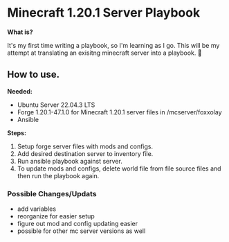# Minecraft 1.20.1 Server Playbook

**What is?**

It's my first time writing a playbook, so I'm learning as I go. This will be my attempt at translating an exisitng minecraft server into a playbook. 🙏

## How to use.

**Needed:**

- Ubuntu Server 22.04.3 LTS
- Forge 1.20.1-47.1.0 for Minecraft 1.20.1 server files in /mcserver/foxxolay
- Ansible

**Steps:**

1. Setup forge server files with mods and configs.
2. Add desired destination server to inventory file.
3. Run ansible playbook against server.
4. To update mods and configs, delete world file from file source files and then run the playbook again.

### Possible Changes/Updats

- add variables
- reorganize for easier setup
- figure out mod and config updating easier
- possible for other mc server versions as well
